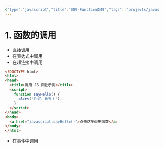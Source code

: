 ```yaml
---
{"type":"javascript","title":"009-Function函数","tags":["projects/javascript"],"author":"codertoro","establish":"2025-04-05","update":"2025-04-05","dg-publish":true,"categories":["数据类型","引用数据类型"],"permalink":"/Projects/003-JavaScript/009-Function函数/","dgPassFrontmatter":true,"created":"2025-04-05T20:20:16.421+08:00","updated":"2025-04-12T17:14:50.006+08:00"}
---
```


# 1. 函数的调用
- 直接调用
- 在表达式中调用
- 在超链接中调用
```html
<!DOCTYPE html>
<html>
<head>
  <title>调用 JS 函数示例</title>
  <script>
    function sayHello() {
      alert("你好，世界！");
    }
  </script>
</head>
<body>
  <a href="javascript:sayHello()">点击这里调用函数</a>
</body>
</html>
```
- 在事件中调用
